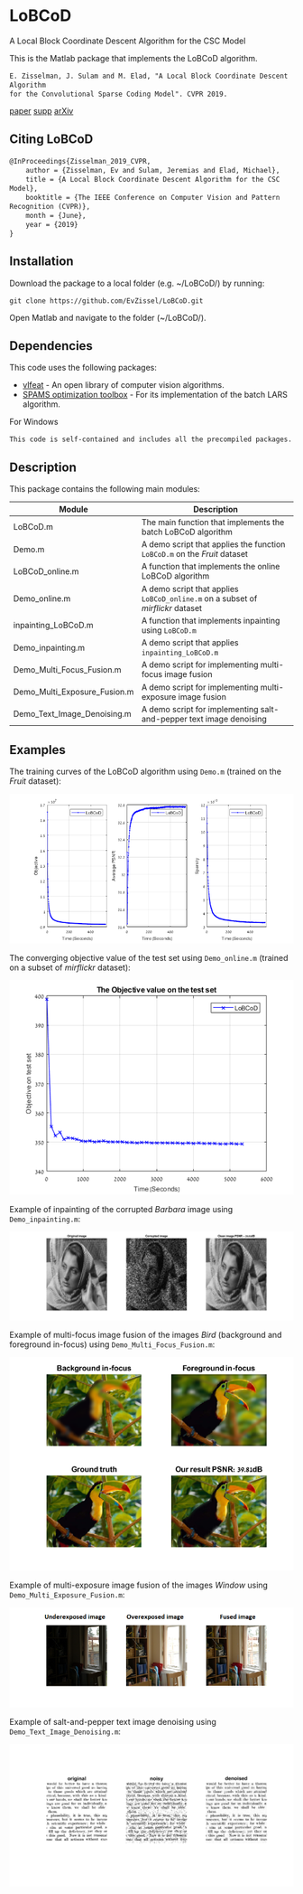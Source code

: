 # LoBCoD
A Local Block Coordinate Descent Algorithm for the CSC Model

This is the Matlab package that implements the LoBCoD algorithm.
```
E. Zisselman, J. Sulam and M. Elad, "A Local Block Coordinate Descent Algorithm
for the Convolutional Sparse Coding Model". CVPR 2019.
``` 
[paper](http://openaccess.thecvf.com/content_CVPR_2019/papers/Zisselman_A_Local_Block_Coordinate_Descent_Algorithm_for_the_CSC_Model_CVPR_2019_paper.pdf) [supp](http://openaccess.thecvf.com/content_CVPR_2019/supplemental/Zisselman_A_Local_Block_CVPR_2019_supplemental.pdf) [arXiv](https://arxiv.org/abs/1811.00312)

## Citing LoBCoD
```
@InProceedings{Zisselman_2019_CVPR,
	author = {Zisselman, Ev and Sulam, Jeremias and Elad, Michael},
	title = {A Local Block Coordinate Descent Algorithm for the CSC Model},
	booktitle = {The IEEE Conference on Computer Vision and Pattern Recognition (CVPR)},
	month = {June},
	year = {2019}
}
```

## Installation

Download the package to a local folder (e.g. ~/LoBCoD/) by running: 
```console
git clone https://github.com/EvZissel/LoBCoD.git
```

Open Matlab and navigate to the folder (~/LoBCoD/).

## Dependencies

This code uses the following packages: 
* [vlfeat](https://github.com/vlfeat/vlfeat) - An open library of computer vision algorithms.
* [SPAMS optimization toolbox](http://spams-devel.gforge.inria.fr/) - For its implementation of the batch LARS algorithm.

For Windows
```
This code is self-contained and includes all the precompiled packages.
```

## Description
This package contains the following main modules:

| Module                       | Description 
|------------------------------|---
| LoBCoD.m                     | The main function that implements the batch LoBCoD algorithm 
| Demo.m                       | A demo script that applies the function `LoBCoD.m` on the _Fruit_ dataset 
| LoBCoD_online.m              | A function that implements the online LoBCoD algorithm 
| Demo_online.m                | A demo script that applies `LoBCoD_online.m` on a subset of _mirflickr_ dataset 
| inpainting_LoBCoD.m          | A function that implements inpainting using `LoBCoD.m`
| Demo_inpainting.m            | A demo script that applies `inpainting_LoBCoD.m`  
| Demo_Multi_Focus_Fusion.m    | A demo script for implementing multi-focus image fusion 
| Demo_Multi_Exposure_Fusion.m | A demo script for implementing multi-exposure image fusion 
| Demo_Text_Image_Denoising.m  | A demo script for implementing salt-and-pepper text image denoising 

## Examples

The training curves of the LoBCoD algorithm using `Demo.m` (trained on the _Fruit_ dataset):
<p align="center">
  <img src="./figures/batch_training_set.png">
</p>

The converging objective value of the test set using `Demo_online.m` (trained on a subset of _mirflickr_ dataset): 
<p align="center">
  <img width="520" height="380" src="./figures/Online_test_set.png">
</p>

Example of inpainting of the corrupted _Barbara_ image using `Demo_inpainting.m`:
<p align="center">
  <img src="./figures/inpainting.png">
</p>

Example of multi-focus image fusion of the images _Bird_ (background and foreground in-focus) using `Demo_Multi_Focus_Fusion.m`:
<p align="center">
  <img src="./figures/bird.png">
</p>

Example of multi-exposure image fusion of the images _Window_ using `Demo_Multi_Exposure_Fusion.m`:
<p align="center">
  <img src="./figures/window.png">
</p>

Example of salt-and-pepper text image denoising using `Demo_Text_Image_Denoising.m`:
<p align="center">
  <img src="./figures/text_denoising.png">
</p>